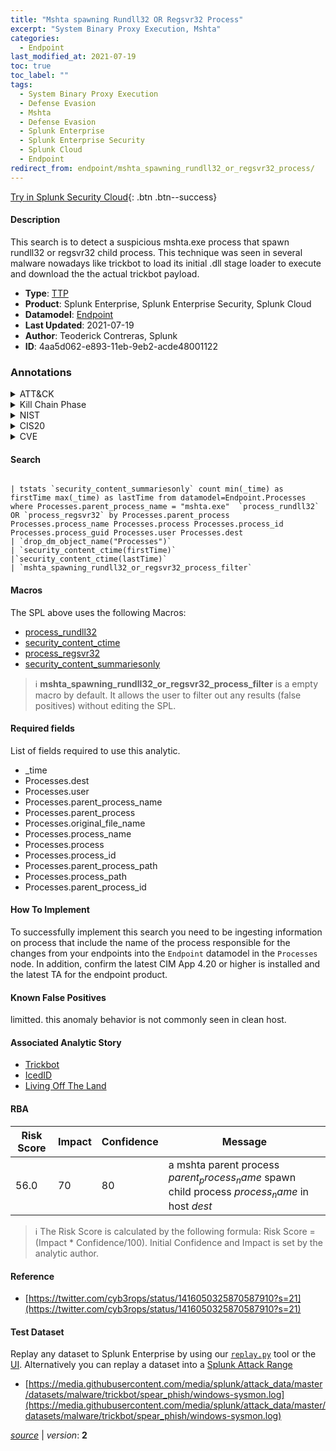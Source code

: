 ```yaml
---
title: "Mshta spawning Rundll32 OR Regsvr32 Process"
excerpt: "System Binary Proxy Execution, Mshta"
categories:
  - Endpoint
last_modified_at: 2021-07-19
toc: true
toc_label: ""
tags:
  - System Binary Proxy Execution
  - Defense Evasion
  - Mshta
  - Defense Evasion
  - Splunk Enterprise
  - Splunk Enterprise Security
  - Splunk Cloud
  - Endpoint
redirect_from: endpoint/mshta_spawning_rundll32_or_regsvr32_process/
---
```




[Try in Splunk Security Cloud](https://www.splunk.com/en_us/cyber-security.html){: .btn .btn--success}

#### Description

This search is to detect a suspicious mshta.exe process that spawn rundll32 or regsvr32 child process. This technique was seen in several malware nowadays like trickbot to load its initial .dll stage loader to execute and download the the actual trickbot payload.

- **Type**: [TTP](https://github.com/splunk/security_content/wiki/Detection-Analytic-Types)
- **Product**: Splunk Enterprise, Splunk Enterprise Security, Splunk Cloud
- **Datamodel**: [Endpoint](https://docs.splunk.com/Documentation/CIM/latest/User/Endpoint)
- **Last Updated**: 2021-07-19
- **Author**: Teoderick Contreras, Splunk
- **ID**: 4aa5d062-e893-11eb-9eb2-acde48001122

### Annotations
<details>
  <summary>ATT&CK</summary>

<div markdown="1">

#### [ATT&CK](https://attack.mitre.org/)

| ID          | Technique   | Tactic         |
| ----------- | ----------- |--------------- |
| [T1218](https://attack.mitre.org/techniques/T1218/) | System Binary Proxy Execution | Defense Evasion |

| [T1218.005](https://attack.mitre.org/techniques/T1218/005/) | Mshta | Defense Evasion |

</div>
</details>


<details>
  <summary>Kill Chain Phase</summary>

<div markdown="1">

* Exploitation


</div>
</details>


<details>
  <summary>NIST</summary>

<div markdown="1">



</div>
</details>

<details>
  <summary>CIS20</summary>

<div markdown="1">



</div>
</details>

<details>
  <summary>CVE</summary>

<div markdown="1">


</div>
</details>


#### Search

```

| tstats `security_content_summariesonly` count min(_time) as firstTime max(_time) as lastTime from datamodel=Endpoint.Processes where Processes.parent_process_name = "mshta.exe"  `process_rundll32` OR `process_regsvr32` by Processes.parent_process Processes.process_name Processes.process Processes.process_id Processes.process_guid Processes.user Processes.dest 
| `drop_dm_object_name("Processes")` 
| `security_content_ctime(firstTime)` 
|`security_content_ctime(lastTime)` 
| `mshta_spawning_rundll32_or_regsvr32_process_filter`
```

#### Macros
The SPL above uses the following Macros:
* [process_rundll32](https://github.com/splunk/security_content/blob/develop/macros/process_rundll32.yml)
* [security_content_ctime](https://github.com/splunk/security_content/blob/develop/macros/security_content_ctime.yml)
* [process_regsvr32](https://github.com/splunk/security_content/blob/develop/macros/process_regsvr32.yml)
* [security_content_summariesonly](https://github.com/splunk/security_content/blob/develop/macros/security_content_summariesonly.yml)

> :information_source:
> **mshta_spawning_rundll32_or_regsvr32_process_filter** is a empty macro by default. It allows the user to filter out any results (false positives) without editing the SPL.



#### Required fields
List of fields required to use this analytic.
* _time
* Processes.dest
* Processes.user
* Processes.parent_process_name
* Processes.parent_process
* Processes.original_file_name
* Processes.process_name
* Processes.process
* Processes.process_id
* Processes.parent_process_path
* Processes.process_path
* Processes.parent_process_id



#### How To Implement
To successfully implement this search you need to be ingesting information on process that include the name of the process responsible for the changes from your endpoints into the `Endpoint` datamodel in the `Processes` node. In addition, confirm the latest CIM App 4.20 or higher is installed and the latest TA for the endpoint product.
#### Known False Positives
limitted. this anomaly behavior is not commonly seen in clean host.

#### Associated Analytic Story
* [Trickbot](/stories/trickbot)
* [IcedID](/stories/icedid)
* [Living Off The Land](/stories/living_off_the_land)




#### RBA

| Risk Score  | Impact      | Confidence   | Message      |
| ----------- | ----------- |--------------|--------------|
| 56.0 | 70 | 80 | a mshta parent process $parent_process_name$ spawn child process $process_name$ in host $dest$ |


> :information_source:
> The Risk Score is calculated by the following formula: Risk Score = (Impact * Confidence/100). Initial Confidence and Impact is set by the analytic author.


#### Reference

* [https://twitter.com/cyb3rops/status/1416050325870587910?s=21](https://twitter.com/cyb3rops/status/1416050325870587910?s=21)



#### Test Dataset
Replay any dataset to Splunk Enterprise by using our [`replay.py`](https://github.com/splunk/attack_data#using-replaypy) tool or the [UI](https://github.com/splunk/attack_data#using-ui).
Alternatively you can replay a dataset into a [Splunk Attack Range](https://github.com/splunk/attack_range#replay-dumps-into-attack-range-splunk-server)

* [https://media.githubusercontent.com/media/splunk/attack_data/master/datasets/malware/trickbot/spear_phish/windows-sysmon.log](https://media.githubusercontent.com/media/splunk/attack_data/master/datasets/malware/trickbot/spear_phish/windows-sysmon.log)



[*source*](https://github.com/splunk/security_content/tree/develop/detections/endpoint/mshta_spawning_rundll32_or_regsvr32_process.yml) \| *version*: **2**